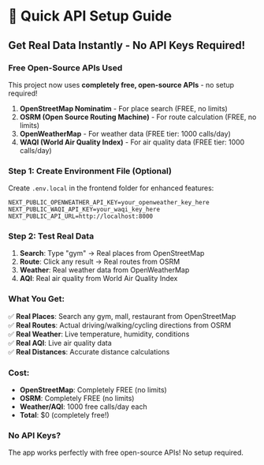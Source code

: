# 🚀 Quick API Setup Guide

## Get Real Data Instantly - No API Keys Required!

### Free Open-Source APIs Used

This project now uses **completely free, open-source APIs** - no setup required!

1. **OpenStreetMap Nominatim** - For place search (FREE, no limits)
2. **OSRM (Open Source Routing Machine)** - For route calculation (FREE, no limits)
3. **OpenWeatherMap** - For weather data (FREE tier: 1000 calls/day)
4. **WAQI (World Air Quality Index)** - For air quality data (FREE tier: 1000 calls/day)

### Step 1: Create Environment File (Optional)
Create `.env.local` in the frontend folder for enhanced features:
```env
NEXT_PUBLIC_OPENWEATHER_API_KEY=your_openweather_key_here
NEXT_PUBLIC_WAQI_API_KEY=your_waqi_key_here
NEXT_PUBLIC_API_URL=http://localhost:8000
```

### Step 2: Test Real Data
1. **Search**: Type "gym" → Real places from OpenStreetMap
2. **Route**: Click any result → Real routes from OSRM
3. **Weather**: Real weather data from OpenWeatherMap
4. **AQI**: Real air quality from World Air Quality Index

### What You Get:
✅ **Real Places**: Search any gym, mall, restaurant from OpenStreetMap  
✅ **Real Routes**: Actual driving/walking/cycling directions from OSRM  
✅ **Real Weather**: Live temperature, humidity, conditions  
✅ **Real AQI**: Live air quality data  
✅ **Real Distances**: Accurate distance calculations  

### Cost:
- **OpenStreetMap**: Completely FREE (no limits)
- **OSRM**: Completely FREE (no limits)
- **Weather/AQI**: 1000 free calls/day each
- **Total**: $0 (completely free!)

### No API Keys?
The app works perfectly with free open-source APIs! No setup required. 